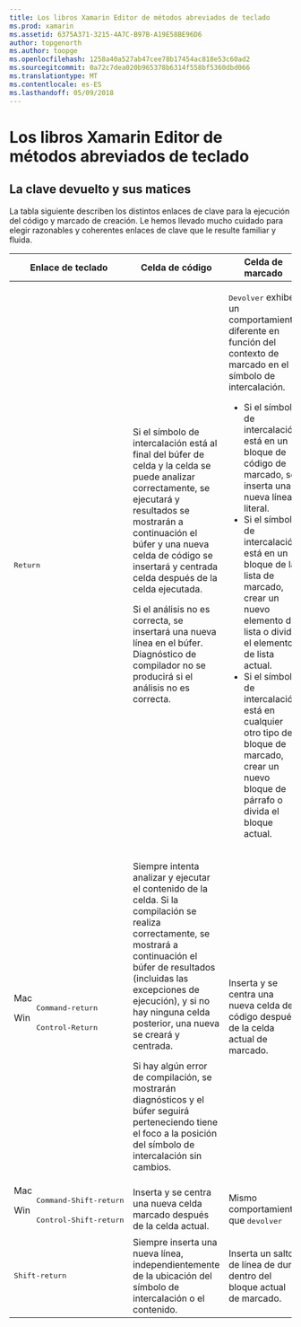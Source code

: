 ```yaml
---
title: Los libros Xamarin Editor de métodos abreviados de teclado
ms.prod: xamarin
ms.assetid: 6375A371-3215-4A7C-B97B-A19E58BE96D6
author: topgenorth
ms.author: toopge
ms.openlocfilehash: 1258a40a527ab47cee78b17454ac818e53c60ad2
ms.sourcegitcommit: 0a72c7dea020b965378b6314f558bf5360dbd066
ms.translationtype: MT
ms.contentlocale: es-ES
ms.lasthandoff: 05/09/2018
---
```

# <a name="xamarin-workbooks-editor-keyboard-shortcuts"></a>Los libros Xamarin Editor de métodos abreviados de teclado

## <a name="the-return-key-and-its-nuances"></a>La clave devuelto y sus matices

La tabla siguiente describen los distintos enlaces de clave para la ejecución del código y marcado de creación. Le hemos llevado mucho cuidado para elegir razonables y coherentes enlaces de clave que le resulte familiar y fluida.

|Enlace de teclado|Celda de código|Celda de marcado|
|--- |--- |--- |
|<kbd>Return</kbd>|<p>Si el símbolo de intercalación está al final del búfer de celda y la celda se puede analizar correctamente, se ejecutará y resultados se mostrarán a continuación el búfer y una nueva celda de código se insertará y centrada celda después de la celda ejecutada.</p><p>Si el análisis no es correcta, se insertará una nueva línea en el búfer. Diagnóstico de compilador no se producirá si el análisis no es correcta.</p>|<p><kbd>Devolver</kbd> exhibe un comportamiento diferente en función del contexto de marcado en el símbolo de intercalación.</p><ul><li>Si el símbolo de intercalación está en un bloque de código de marcado, se inserta una nueva línea literal.</li><li>Si el símbolo de intercalación está en un bloque de la lista de marcado, crear un nuevo elemento de lista o divida el elemento de lista actual.</li><li>Si el símbolo de intercalación está en cualquier otro tipo de bloque de marcado, crear un nuevo bloque de párrafo o divida el bloque actual.</li></ul>|
|<dl><dt>Mac</dt><dd><kbd>Command‑return</kbd></dd><dt>Win</dt><dd><kbd>Control‑Return</kbd></dd></dl>|<p>Siempre intenta analizar y ejecutar el contenido de la celda. Si la compilación se realiza correctamente, se mostrará a continuación el búfer de resultados (incluidas las excepciones de ejecución), y si no hay ninguna celda posterior, una nueva se creará y centrada.</p><p>Si hay algún error de compilación, se mostrarán diagnósticos y el búfer seguirá perteneciendo tiene el foco a la posición del símbolo de intercalación sin cambios.</p>|Inserta y se centra una nueva celda de código después de la celda actual de marcado.|
|<dl><dt>Mac</dt><dd><kbd>Command‑Shift‑return</kbd><dd><dt>Win</dt><dd><kbd>Control‑Shift‑return</kbd></dd></dl>|Inserta y se centra una nueva celda marcado después de la celda actual.|Mismo comportamiento que <kbd>devolver</kbd>|
|<kbd>Shift‑return</kbd>|Siempre inserta una nueva línea, independientemente de la ubicación del símbolo de intercalación o el contenido.|Inserta un salto de línea de duro dentro del bloque actual de marcado.|
